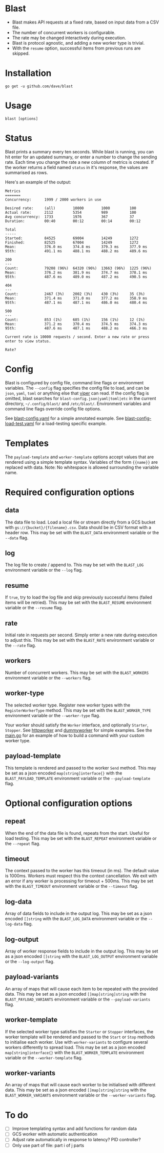 Blast
=====

* Blast makes API requests at a fixed rate, based on input data from a CSV file.      
* The number of concurrent workers is configurable.  
* The rate may be changed interactively during execution.  
* Blast is protocol agnostic, and adding a new worker type is trivial.  
* With the `resume` option, successful items from previous runs are skipped.  

Installation
============
```
go get -u github.com/dave/blast
```

Usage
=====
```
blast [options]
```

Status
======

Blast prints a summary every ten seconds. While blast is running, you can hit enter for an updated 
summary, or enter a number to change the sending rate. Each time you change the rate a new column
of metrics is created. If the worker returns a field named `status` in it's response, the values 
are summarised as rows.

Here's an example of the output:

```
Metrics
=======
Concurrency:      1999 / 2000 workers in use
                                                                     
Desired rate:     (all)        10000        1000         100                   
Actual rate:      2112         5354         989          100                   
Avg concurrency:  1733         1976         367          37                    
Duration:         00:40        00:12        00:14        00:12                 
                                                                     
Total                                                                
-----                                                                
Started:          84525        69004        14249        1272        
Finished:         82525        67004        14249        1272        
Mean:             376.0 ms     374.8 ms     379.3 ms     377.9 ms              
95th:             491.1 ms     488.1 ms     488.2 ms     489.6 ms              
                                                                     
200                                                                  
---                                                                  
Count:            79208 (96%)  64320 (96%)  13663 (96%)  1225 (96%)  
Mean:             376.2 ms     381.9 ms     374.7 ms     378.1 ms              
95th:             487.6 ms     489.0 ms     487.2 ms     490.5 ms              
                                                                     
404                                                                  
---                                                                  
Count:            2467 (3%)    2002 (3%)    430 (3%)     35 (3%)     
Mean:             371.4 ms     371.0 ms     377.2 ms     358.9 ms              
95th:             487.1 ms     487.1 ms     486.0 ms     480.4 ms              
                                                                     
500                                                                  
---                                                                  
Count:            853 (1%)     685 (1%)     156 (1%)     12 (1%)     
Mean:             371.2 ms     370.4 ms     374.5 ms     374.3 ms              
95th:             487.6 ms     487.1 ms     488.2 ms     466.3 ms              

Current rate is 10000 requests / second. Enter a new rate or press enter to view status.

Rate?
```

Config
======

Blast is configured by config file, command line flags or environment variables. The `--config` 
flag specifies the config file to load, and can be `json`, `yaml`, `toml` or anything else that 
[viper](https://github.com/spf13/viper) can read. If the config flag is omitted, blast searches for 
`blast-config.json|yaml|toml|etc` in the current directory, `~/.config/blast/` and `/etc/blast/`. 
Environment variables and command line flags override config file options.

See [blast-config.yaml](https://github.com/dave/blast/blob/master/blast-config.yaml) for a simple 
annotated example. See [blast-config-load-test.yaml](https://github.com/dave/blast/blob/master/blast-config-load-test.yaml)
for a load-testing specific example.

Templates
=========

The `payload-template` and `worker-template` options accept values that are rendered using a simple
template syntax. Variables of the form `{{name}}` are replaced with data. Note: No whitespace is 
allowed surrounding the variable name. 

Required configuration options
==============================

data
----
The data file to load. Load a local file or stream directly from a GCS bucket with `gs://{bucket}/{filename}.csv`. 
Data should be in CSV format with a header row. This may be set with the `BLAST_DATA` environment 
variable or the `--data` flag.

log
---
The log file to create / append to. This may be set with the `BLAST_LOG` environment variable or 
the `--log` flag.

resume
------
If `true`, try to load the log file and skip previously successful items (failed items will be 
retried). This may be set with the `BLAST_RESUME` environment variable or the `--resume` flag.

rate
----
Initial rate in requests per second. Simply enter a new rate during execution to adjust this. This 
may be set with the `BLAST_RATE` environment variable or the `--rate` flag.

workers
-------
Number of concurrent workers. This may be set with the `BLAST_WORKERS` environment variable or the 
`--workers` flag.

worker-type
-----------
The selected worker type. Register new worker types with the `RegisterWorkerType` method. This may 
be set with the `BLAST_WORKER_TYPE` environment variable or the `--worker-type` flag.

Your worker should satisfy the `Worker` interface, and optionally `Starter`, `Stopper`. See 
[httpworker](https://github.com/dave/blast/blob/master/httpworker/httpworker.go) and 
[dummyworker](https://github.com/dave/blast/blob/master/dummyworker/dummyworker.go) for simple 
examples. See the [main.go](https://github.com/dave/blast/blob/master/main.go) for an example of 
how to build a command with your custom worker type.

payload-template
----------------
This template is rendered and passed to the worker `Send` method. This may be set as a json encoded 
`map[string]interface{}` with the `BLAST_PAYLOAD_TEMPLATE` environment variable or the 
`--payload-template` flag.

Optional configuration options
==============================

repeat
------
When the end of the data file is found, repeats from the start. Useful for load testing. This may 
be set with the `BLAST_REPEAT` environment variable or the `--repeat` flag.

timeout
-------
The context passed to the worker has this timeout (in ms). The default value is 1000ms. Workers 
must respect this the context cancellation. We exit with an error if any worker is processing for 
timeout + 500ms. This may be set with the `BLAST_TIMEOUT` environment variable or the `--timeout` 
flag. 

log-data
--------
Array of data fields to include in the output log. This may be set as a json encoded `[]string` 
with the `BLAST_LOG_DATA` environment variable or the `--log-data` flag.

log-output
----------
Array of worker response fields to include in the output log. This may be set as a json encoded 
`[]string` with the `BLAST_LOG_OUTPUT` environment variable or the `--log-output` flag.

payload-variants
----------------
An array of maps that will cause each item to be repeated with the provided data. This may be set 
as a json encoded `[]map[string]string` with the `BLAST_PAYLOAD_VARIANTS` environment variable or 
the `--payload-variants` flag.  

worker-template
---------------
If the selected worker type satisfies the `Starter` or `Stopper` interfaces, the worker template 
will be rendered and passed to the `Start` or `Stop` methods to initialise each worker. Use with 
`worker-variants` to configure several workers differently to spread load. This may be set as a 
json encoded `map[string]interface{}` with the `BLAST_WORKER_TEMPLATE` environment variable or the 
`--worker-template` flag.

worker-variants
---------------
An array of maps that will cause each worker to be initialised with different data. This may be set 
as a json encoded `[]map[string]string` with the `BLAST_WORKER_VARIANTS` environment variable or 
the `--worker-variants` flag. 

To do
=====  
- [ ] Improve templating syntax and add functions for random data
- [ ] GCS worker with automatic authentication
- [ ] Adjust rate automatically in response to latency? PID controller?  
- [ ] Only use part of file: part i of j parts  
